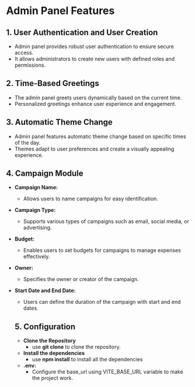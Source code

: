 # Admin Panel Features

## 1. User Authentication and User Creation

- Admin panel provides robust user authentication to ensure secure access.
- It allows administrators to create new users with defined roles and permissions.

## 2. Time-Based Greetings

- The admin panel greets users dynamically based on the current time.
- Personalized greetings enhance user experience and engagement.

## 3. Automatic Theme Change

- Admin panel features automatic theme change based on specific times of the day.
- Themes adapt to user preferences and create a visually appealing experience.

## 4. Campaign Module

- **Campaign Name:**
  - Allows users to name campaigns for easy identification.
- **Campaign Type:**
  - Supports various types of campaigns such as email, social media, or advertising.
- **Budget:**
  - Enables users to set budgets for campaigns to manage expenses effectively.
- **Owner:**
  - Specifies the owner or creator of the campaign.
- **Start Date and End Date:**

  - Users can define the duration of the campaign with start and end dates.

  ## 5. Configuration

  - **Clone the Repository**
    - use **git clone <repository-url>** to clone the repository.
  - **Install the dependencies**
    - use **npm install** to install all the dependencies
  - **.env:**
    - Configure the base_url using VITE_BASE_URL variable to make the project work.
